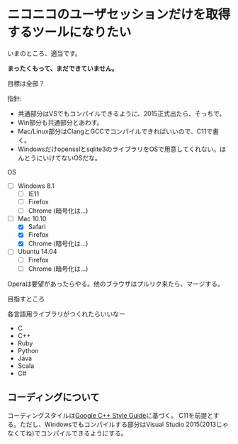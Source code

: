 # ニコニコのユーザセッションだけを取得するツールになりたい

いまのところ、適当です。

**まったくもって、まだできていません。**

目標は全部？

指針:

* 共通部分はVSでもコンパイルできるように、2015正式出たら、そっちで。
* Win部分も共通部分とあわす。
* Mac/Linux部分はClangとGCCでコンパイルできればいいので、C11で書く。
* Windowsだけopensslとsqlite3のライブラリをOSで用意してくれない。ほんとうにいけてないOSだな。

OS

* [ ] Windows 8.1
    * [ ] IE11
    * [ ] Firefox
    * [ ] Chrome (暗号化は…)
* [ ] Mac 10.10
    * [x] Safari
    * [x] Firefox
    * [x] Chrome (暗号化は…)
* [ ] Ubuntu 14.04
    * [ ] Firefox
    * [ ] Chrome (暗号化は…)

Operaは要望があったらやる。他のブラウザはプルリク来たら、マージする。

目指すところ

各言語用ライブラリがつくれたらいいなー

* C
* C++
* Ruby
* Python
* Java
* Scala
* C#

## コーディングについて

コーディングスタイルは[Google C++ Style Guide](https://code.google.com/p/google-styleguide/)に基づく。
C11を前提とする。ただし、Windowsでもコンパイルする部分はVisual Studio 2015(2013じゃなくてね)でコンパイルできるようにする。
